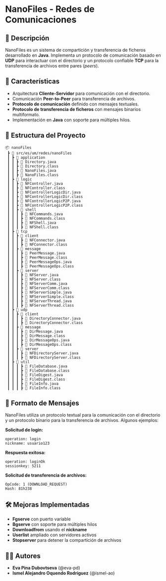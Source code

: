 #  NanoFiles - Redes de Comunicaciones


## 📌 Descripción
NanoFiles es un sistema de compartición y transferencia de ficheros desarrollado en **Java**. Implementa un protocolo de comunicación basado en **UDP** para interactuar con el directorio y un protocolo confiable **TCP** para la transferencia de archivos entre pares (*peers*).

## 📜 Características
- Arquitectura **Cliente-Servidor** para comunicación con el directorio.
- Comunicación **Peer-to-Peer** para transferencia de archivos.
- **Protocolo de comunicación** definido con mensajes textuales.
- **Protocolo de transferencia de ficheros** con mensajes binarios multiformato.
- Implementación en **Java** con soporte para múltiples hilos.

## 📁 Estructura del Proyecto
```
📦 nanoFiles
 ┣ 📂 src/es/um/redes/nanoFiles
 ┃ ┣ 📂 application
 ┃ ┃ ┣ 📜 Directory.java
 ┃ ┃ ┣ 📜 Directory.class
 ┃ ┃ ┣ 📜 NanoFiles.java
 ┃ ┃ ┣ 📜 NanoFiles.class
 ┃ ┣ 📂 logic
 ┃ ┃ ┣ 📜 NFController.java
 ┃ ┃ ┣ 📜 NFController.class
 ┃ ┃ ┣ 📜 NFControllerLogicDir.java
 ┃ ┃ ┣ 📜 NFControllerLogicDir.class
 ┃ ┃ ┣ 📜 NFControllerLogicP2P.java
 ┃ ┃ ┣ 📜 NFControllerLogicP2P.class
 ┃ ┃ ┣ 📂 shell
 ┃ ┃ ┃ ┣ 📜 NFCommands.java
 ┃ ┃ ┃ ┣ 📜 NFCommands.class
 ┃ ┃ ┃ ┣ 📜 NFShell.java
 ┃ ┃ ┃ ┣ 📜 NFShell.class
 ┃ ┣ 📂 tcp
 ┃ ┃ ┣ 📂 client
 ┃ ┃ ┃ ┣ 📜 NFConnector.java
 ┃ ┃ ┃ ┣ 📜 NFConnector.class
 ┃ ┃ ┣ 📂 message
 ┃ ┃ ┃ ┣ 📜 PeerMessage.java
 ┃ ┃ ┃ ┣ 📜 PeerMessage.class
 ┃ ┃ ┃ ┣ 📜 PeerMessageOps.java
 ┃ ┃ ┃ ┣ 📜 PeerMessageOps.class
 ┃ ┃ ┣ 📂 server
 ┃ ┃ ┃ ┣ 📜 NFServer.java
 ┃ ┃ ┃ ┣ 📜 NFServer.class
 ┃ ┃ ┃ ┣ 📜 NFServerComm.java
 ┃ ┃ ┃ ┣ 📜 NFServerComm.class
 ┃ ┃ ┃ ┣ 📜 NFServerSimple.java
 ┃ ┃ ┃ ┣ 📜 NFServerSimple.class
 ┃ ┃ ┃ ┣ 📜 NFServerThread.java
 ┃ ┃ ┃ ┣ 📜 NFServerThread.class
 ┃ ┣ 📂 udp
 ┃ ┃ ┣ 📂 client
 ┃ ┃ ┃ ┣ 📜 DirectoryConnector.java
 ┃ ┃ ┃ ┣ 📜 DirectoryConnector.class
 ┃ ┃ ┣ 📂 message
 ┃ ┃ ┃ ┣ 📜 DirMessage.java
 ┃ ┃ ┃ ┣ 📜 DirMessage.class
 ┃ ┃ ┃ ┣ 📜 DirMessageOps.java
 ┃ ┃ ┃ ┣ 📜 DirMessageOps.class
 ┃ ┃ ┣ 📂 server
 ┃ ┃ ┃ ┣ 📜 NFDirectoryServer.java
 ┃ ┃ ┃ ┣ 📜 NFDirectoryServer.class
 ┃ ┣ 📂 util
 ┃ ┃ ┃ ┣ 📜 FileDatabase.java
 ┃ ┃ ┃ ┣ 📜 FileDatabase.class
 ┃ ┃ ┃ ┣ 📜 FileDigest.java
 ┃ ┃ ┃ ┣ 📜 FileDigest.class
 ┃ ┃ ┃ ┣ 📜 FileInfo.java
 ┃ ┃ ┃ ┣ 📜 FileInfo.class
```


## 📡 Formato de Mensajes
NanoFiles utiliza un protocolo textual para la comunicación con el directorio y un protocolo binario para la transferencia de archivos. Algunos ejemplos:

**Solicitud de login:**
```
operation: login
nickname: usuario123
```

**Respuesta exitosa:**
```
operation: loginOk
sessionkey: 5211
```

**Solicitud de transferencia de archivos:**
```
OpCode: 1 (DOWNLOAD_REQUEST)
Hash: 81h238
```


## 🛠 Mejoras Implementadas
- **Fgserve** con puerto variable
- **Bgserve** con soporte para múltiples hilos
- **Downloadfrom** usando el **nickname**
- **Userlist** ampliado con servidores activos
- **Stopserver** para detener la compartición de archivos

## 👨‍💻 Autores
- **Eva Pina Dubovtseva** (@eva-pd)
- **Ismel Alejandro Oquendo Rodríguez** (@ismel-ao)

